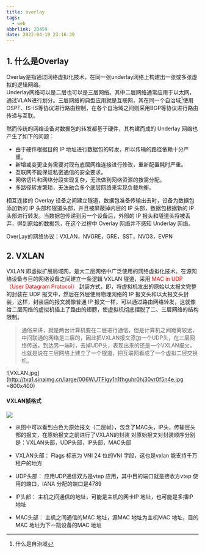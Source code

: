 ```yaml
---
title: overlay
tags:
  - web
abbrlink: 20459
date: 2022-04-19 23:16:39
---
```


## 1. 什么是Overlay  
Overlay是指通过网络虚拟化技术，在同一张underlay网络上构建出一张或多张虚拟的逻辑网络。  
Underlay网络可以是二层也可以是三层网络。其中二层网络通常应用于以太网，通过VLAN进行划分。三层网络的典型应用就是互联网，其在同一个自治域[^1]使用OSPF、IS-IS等协议进行路由控制，在各个自治域之间则采用BGP等协议进行路由传递与互联。

<!-- more -->

然而传统的网络设备对数据包的转发都基于硬件，其构建而成的 Underlay 网络也产生了如下的问题：

- 由于硬件根据目的 IP 地址进行数据包的转发，所以传输的路径依赖十分严重。
- 新增或变更业务需要对现有底层网络连接进行修改，重新配置耗时严重。
- 互联网不能保证私密通信的安全要求。
- 网络切片和网络分段实现复杂，无法做到网络资源的按需分配。
- 多路径转发繁琐，无法融合多个底层网络来实现负载均衡。

相互连接的 Overlay 设备之间建立隧道，数据包准备传输出去时，设备为数据包添加新的 IP 头部和隧道头部，并且被屏蔽掉内层的 IP 头部，数据包根据新的 IP 头部进行转发。当数据包传递到另一个设备后，外部的 IP 报头和隧道头将被丢弃，得到原始的数据包，在这个过程中 Overlay 网络并不感知 Underlay 网络。

OverLay的网络协议：VXLAN，NVGRE，GRE，SST，NVO3，EVPN

## 2. VXLAN  

VXLAN 即虚拟扩展局域网，是大二层网络中广泛使用的网络虚拟化技术。在源网络设备与目的网络设备之间建立一条逻辑 VXLAN 隧道，采用 <font color=red> MAC in UDP（User Datagram Protocol） </font>封装方式，即，将虚拟机发出的原始以太报文完整的封装在 UDP 报文中，然后在外层使用物理网络的 IP 报文头和以太报文头封装，这样，封装后的报文就像普通 IP 报文一样，可以通过路由网络转发，这就像给二层网络的虚拟机插上了路由的翅膀，使虚拟机彻底摆脱了二、三层网络的结构限制。

>通俗来讲，就是两台计算机要在二层进行通信，但是计算机之间距离较远，中间联通的网络是三层的，因此把VXLAN报文添加一个UDP头，在三层网络传送，到达另一端时，去掉UDP头，表现出来的还是一个VXLAN报文。也就是说在三层网络上建立了一个隧道，把互联网看成了一个虚拟二层交换机。

![VXLAN.jpg](http://tva1.sinaimg.cn/large/006WUTFIgy1h1fhguhr0hj30vr0f5n4e.jpg =800x400)


#### VXLAN帧格式  
<img src="http://tva1.sinaimg.cn/mw690/006WUTFIgy1h1fhhfs9h3j30br05taaz.jpg"/>

- 从图中可以看到白色为原始报文（二层帧），包含了MAC头，IP头，传输层头部的报文，在原始报文之前进行了VXLAN的封装
对原始报文对封装顺序分别是：VXLAN头部，UDP头部，IP头部，MAC头部
- VXLAN头部：
    Flags 标志为
    VNI 24 位的VNI 字段，这也是vxlan 能支持千万租户的地方

- UDP头部：
    应用UDP通信双方是vtep 应用，其中目的端口就是接收方vtep 使用的端口，IANA 分配的端口是4789

- IP头部：
    主机之间通信的地址，可能是主机的网卡IP 地址，也可能是多播IP 地址

- MAC头部：
    主机之间通信的MAC 地址，源MAC 地址为主机MAC 地址，目的MAC 地址为下一跳设备的MAC 地址



[^1]: 什么是自治域